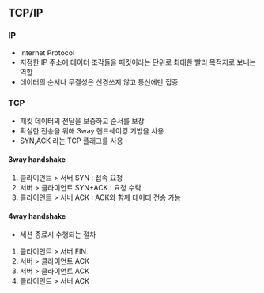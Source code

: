 ## TCP/IP
### IP
- Internet Protocol
- 지정한 IP 주소에 데이터 조각들을 패킷이라는 단위로 최대한 빨리 목적지로 보내는 역할
- 데이터의 순서나 무결성은 신경쓰지 않고 통신에만 집중

### TCP
- 패킷 데이터의 전달을 보증하고 순서를 보장
- 확실한 전송을 위해 3way 핸드쉐이킹 기법을 사용
- SYN,ACK 라는 TCP 플래그를 사용

#### 3way handshake
1. 클라이언트 > 서버 SYN : 접속 요청
2. 서버 > 클라이언트 SYN+ACK : 요청 수락
3. 클라이언트 > 서버 ACK : ACK와 함께 데이터 전송 가능

#### 4way handshake
- 세션 종료시 수행되는 절차
1. 클라이언트 > 서버 FIN
2. 서버 > 클라이언트 ACK
3. 서버 > 클라이언트 ACK
4. 클라이언트 > 서버 ACK